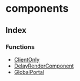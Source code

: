 # components

## Index

### Functions

- [ClientOnly](functions/ClientOnly.md)
- [DelayRenderComponent](functions/DelayRenderComponent.md)
- [GlobalPortal](functions/GlobalPortal.md)
